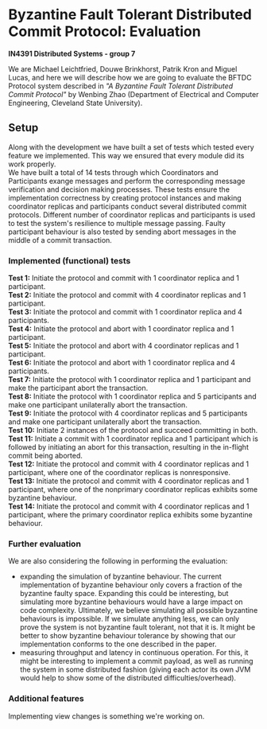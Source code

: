 # Byzantine Fault Tolerant Distributed Commit Protocol: Evaluation
**IN4391 Distributed Systems - group 7**  
  
We are Michael Leichtfried, Douwe Brinkhorst, Patrik Kron and Miguel Lucas, and here we will describe how we are going to evaluate the BFTDC Protocol system described in *"A Byzantine Fault Tolerant Distributed Commit Protocol"* by Wenbing Zhao (Department of Electrical and Computer Engineering, Cleveland State University).

## Setup
Along with the development we have built a set of tests which tested every feature we implemented. This way we ensured that every module did its work properly.  
We have built a total of 14 tests through which Coordinators and Participants exange messages and perform the corresponding message verification and decision making processes. These tests ensure the implementation correctness by creating protocol instances and making coordinator replicas and participants conduct several distributed commit protocols. Different number of coordinator replicas and participants is used to test  the system's resilience to multiple message passing. Faulty participant behaviour is also tested by sending abort messages in the middle of a commit transaction.  
### Implemented (functional) tests

 **Test 1:** Initiate the protocol and commit with 1 coordinator replica and 1 participant.  
 **Test 2:** Initiate the protocol and commit with 4 coordinator replicas and 1 participant.  
 **Test 3:** Initiate the protocol and commit with 1 coordinator replica and 4 participants.  
 **Test 4:** Initiate the protocol and abort with 1 coordinator replica and 1 participant.  
 **Test 5:** Initiate the protocol and abort with 4 coordinator replicas and 1 participant.  
 **Test 6:** Initiate the protocol and abort with 1 coordinator replica and 4 participants.  
 **Test 7:** Initiate the protocol with 1 coordinator replica and 1 participant and make the participant abort the transaction.  
 **Test 8:** Initiate the protocol with 1 coordinator replica and 5 participants and make one participant unilaterally abort the transaction.  
 **Test 9:**  Initiate the protocol with 4 coordinator replicas and 5 participants and make one participant unilaterally abort the transaction.  
 **Test 10:** Initiate 2 instances of the protocol and succeed committing in both.  
 **Test 11:** Initiate a commit with 1 coordinator replica and 1 participant which is followed by initiating an abort for this transaction, resulting in the in-flight commit being aborted.  
 **Test 12:** Initiate the protocol and commit with 4 coordinator replicas and 1 participant, where one of the coordinator replicas is nonresponsive.  
 **Test 13:** Initiate the protocol and commit with 4 coordinator replicas and 1 participant, where one of the nonprimary coordinator replicas exhibits some byzantine behaviour.  
 **Test 14:** Initiate the protocol and commit with 4 coordinator replicas and 1 participant, where the primary coordinator replica exhibits some byzantine behaviour.  
 
### Further evaluation
We are also considering the following in performing the evaluation:  
- expanding the simulation of byzantine behaviour. The current implementation of byzantine behaviour only covers a fraction of the byzantine faulty space. Expanding this could be interesting, but simulating more byzantine behaviours would have a large impact on code complexity. Ultimately, we believe simulating all possible byzantine behaviours is impossible. If we simulate anything less, we can only prove the system is not byzantine fault tolerant, not that it is. It might be better to show byzantine behaviour tolerance by showing that our implementation conforms to the one described in the paper.  
- measuring throughput and latency in continuous operation. For this, it might be interesting to implement a commit payload, as well as running the system in some distributed fashion (giving each actor its own JVM would help to show some of the distributed difficulties/overhead).  

### Additional features
Implementing view changes is something we're working on.  
